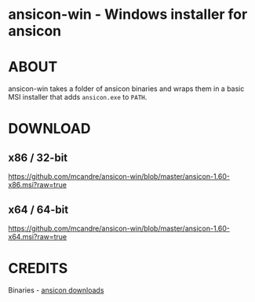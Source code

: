 # ansicon-win - Windows installer for ansicon

# ABOUT

ansicon-win takes a folder of ansicon binaries and wraps them in a basic MSI installer that adds `ansicon.exe` to `PATH`.

# DOWNLOAD

## x86 / 32-bit

https://github.com/mcandre/ansicon-win/blob/master/ansicon-1.60-x86.msi?raw=true

## x64 / 64-bit

https://github.com/mcandre/ansicon-win/blob/master/ansicon-1.60-x64.msi?raw=true

# CREDITS

Binaries - [ansicon downloads](https://github.com/adoxa/ansicon/downloads)
